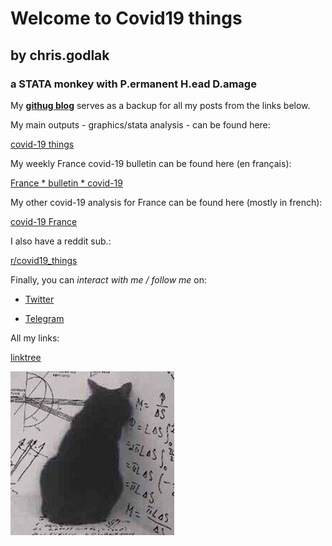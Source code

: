 
# Welcome to Covid19 things 
## by chris.godlak
### a STATA monkey with P.ermanent H.ead D.amage

My **[githug blog](https://chrisgodlak.github.io/)** serves as a backup for all my posts from the links below.

My main outputs - graphics/stata analysis - can be found here:

[covid-19 things](https://godlak.substack.com/) 

My weekly France covid-19 bulletin can be found here (en français):

[France * bulletin * covid-19](https://chrisgodlak.github.io/covid19/FRAc19bul.html)

My other covid-19 analysis for France can be found here (mostly in french):

[covid-19 France](https://chrisgodlak.medium.com/)

I also have a reddit sub.:

[r/covid19_things](https://www.reddit.com/r/Covid19_things/)

Finally, you can _interact with me / follow me_ on:

- [Twitter](https://twitter.com/ChrisGodlak)

- [Telegram](https://t.me/chrisgodlak)

All my links:

[linktree](https://linktr.ee/chris.godlak)

![Image](https://raw.githubusercontent.com/chrisgodlak/covid19/main/images/statacat.png)
